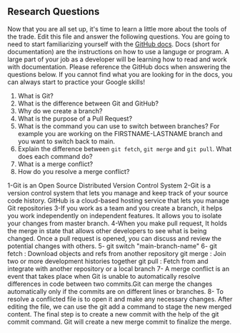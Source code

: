 ## Research Questions 

Now that you are all set up, it's time to learn a little more about the tools of the trade. Edit this file and answer the following questions. You are going to need to start familiarizing yourself with the [GitHub docs](https://docs.github.com/en). Docs (short for documentation) are the instructions on how to use a languge or program. A large part of your job as a developer will be learning how to read and work with documentation. Please reference the GitHub docs when answering the questions below. If you cannot find what you are looking for in the docs, you can always start to practice your Google skills!

1. What is Git?
2. What is the difference between Git and GitHub?
3. Why do we create a branch?
4. What is the purpose of a Pull Request?
5. What is the command you can use to switch between branches? For example you are working on the FIRSTNAME-LASTNAME branch and you want to switch back to main.
6. Explain the difference between `git fetch`, `git merge` and `git pull`. What does each command do?
7. What is a merge conflict?
8. How do you resolve a merge conflict?

1-Git is an Open Source Distributed Version Control System 
2-Git is a version control system that lets you manage and keep track of your source code history. GitHub is a cloud-based hosting service that lets you manage Git 
repositories 
3-If you work as a team and you create a branch, it helps you work independently on independent features. It allows you to isolate your changes from master branch. 
4-When you make pull request, It holds the merge in state that allows other developers to see what is being changed. Once a pull request is opened, you can discuss and review the potential changes with others. 
5- git switch "main-branch-name"
6- git fetch : Download objects and refs from another repository
   git merge : Join two or more development histories together
   git pull  : Fetch from and integrate with another repository or a local branch
7- A merge conflict is an event that takes place when Git is unable to automatically resolve differences in code between two commits.Git can merge the changes automatically only if the commits are on different lines or branches.
8- To resolve a conflicted file is to open it and make any necessary changes. After editing the file, we can use the git add a command to stage the new merged content. The final step is to create a new commit with the help of the git commit command. Git will create a new merge commit to finalize the merge.
